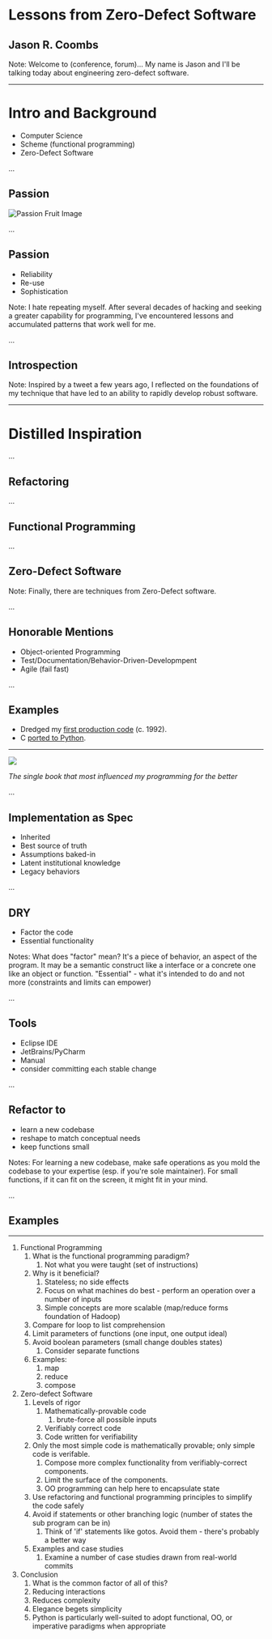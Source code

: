 # Lessons from Zero-Defect Software

## Jason R. Coombs

Note: Welcome to (conference, forum)... My name is Jason and I'll be talking today about engineering zero-defect software.

---

# Intro and Background

- Computer Science
- Scheme (functional programming)
- Zero-Defect Software

...

## Passion

![Passion Fruit Image](https://saporitoovs.com/wp-content/uploads/2017/08/passionfruit.jpg)

...

## Passion

- Reliability
- Re-use
- Sophistication

Note: I hate repeating myself. After several decades of hacking and seeking a greater capability for programming, I've encountered lessons and accumulated patterns that work well for me.

...

## Introspection

Note: Inspired by a tweet a few years ago, I reflected on the foundations of my technique that have led to an ability to rapidly develop robust software.

---

# Distilled Inspiration

...

## Refactoring

...

## Functional Programming

...

## Zero-Defect Software

Note: Finally, there are techniques from Zero-Defect software.

...

## Honorable Mentions

- Object-oriented Programming
- Test/Documentation/Behavior-Driven-Developmpent
- Agile (fail fast)

...

## Examples

- Dredged my [first production code](https://github.com/jaraco/esdsort/commit/0e69e0f6687648cb61f50840e25c81e6f57cca61) (c. 1992).
- C [ported to Python](https://github.com/jaraco/esdsort/commit/1e7d063ff1101d9d3b91d861f5a1a0a5efde51e3).

---

![](https://images-na.ssl-images-amazon.com/images/I/51K-M5hR8qL._SX392_BO1,204,203,200_.jpg)

_The single book that most influenced my programming for the better_

...

## Implementation as Spec

- Inherited
- Best source of truth
- Assumptions baked-in
- Latent institutional knowledge
- Legacy behaviors

...

## DRY

- Factor the code
- Essential functionality

Notes: What does "factor" mean? It's a piece of behavior, an aspect of the program. It may be a semantic construct like a interface or a concrete one like an object or function. "Essential" - what it's intended to do and not more (constraints and limits can empower)

...

## Tools

- Eclipse IDE
- JetBrains/PyCharm
- Manual
- consider committing each stable change

...

## Refactor to

- learn a new codebase
- reshape to match conceptual needs
- keep functions small

Notes: For learning a new codebase, make safe operations as you mold the codebase to your expertise (esp. if you're sole maintainer). For small functions, if it can fit on the screen, it might fit in your mind.

...

## Examples

---

1. Functional Programming
    1. What is the functional programming paradigm?
        1. Not what you were taught (set of instructions)
    1. Why is it beneficial?
        1. Stateless; no side effects
        1. Focus on what machines do best - perform an operation over a number of inputs
        1. Simple concepts are more scalable (map/reduce forms foundation of Hadoop)
    1. Compare for loop to list comprehension
    1. Limit parameters of functions (one input, one output ideal)
    1. Avoid boolean parameters (small change doubles states)
        1. Consider separate functions
    1. Examples:
        1. map
        1. reduce
        1. compose
1. Zero-defect Software
    1. Levels of rigor
        1. Mathematically-provable code
            1. brute-force all possible inputs
        1. Verifiably correct code
        1. Code written for verifiability
    1. Only the most simple code is mathematically provable; only simple code is verifable.
        1. Compose more complex functionality from verifiably-correct components.
        1. Limit the surface of the components.
        1. OO programming can help here to encapsulate state
    1. Use refactoring and functional programming principles to simplify the code safely
    1. Avoid if statements or other branching logic (number of states the sub program can be in)
        1. Think of 'if' statements like gotos. Avoid them - there's probably a better way
    1. Examples and case studies
        1. Examine a number of case studies drawn from real-world commits
1. Conclusion
    1. What is the common factor of all of this?
    1. Reducing interactions
    1. Reduces complexity
    1. Elegance begets simplicity
    1. Python is particularly well-suited to adopt functional, OO, or imperative paradigms when appropriate
